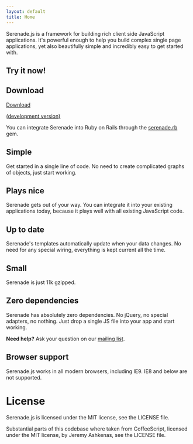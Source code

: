 ```yaml
---
layout: default
title: Home
---
```


Serenade.js is a framework for building rich client side JavaScript
applications. It's powerful enough to help you build complex single page
applications, yet also beautifully simple and incredibly easy to get started
with.

## Try it now!

<div class="examples"></div>

## Download

[Download](http://serenade-downloads.s3-website-us-east-1.amazonaws.com/serenade.0.4.0.min.js.gz)

[(development version)](http://serenade-downloads.s3-website-us-east-1.amazonaws.com/serenade.0.4.0.js)

You can integrate Serenade into Ruby on Rails through the
[serenade.rb](https://github.com/elabs/serenade.rb) gem.

## Simple

Get started in a single line of code. No need to create complicated graphs of
objects, just start working.

## Plays nice

Serenade gets out of your way. You can integrate it into your existing
applications today, because it plays well with all existing JavaScript code.

## Up to date

Serenade's templates automatically update when your data changes. No need for
any special wiring, everything is kept current all the time.

## Small

Serenade is just 11k gzipped.

## Zero dependencies

Serenade has absolutely zero dependencies. No jQuery, no special adapters, no
nothing. Just drop a single JS file into your app and start working.

**Need help?** Ask your question on our
[mailing list](http://groups.google.com/group/serenadejs).

## Browser support

Serenade.js works in all modern browsers, including IE9. IE8 and below are not
supported.

# License

Serenade.js is licensed under the MIT license, see the LICENSE file.

Substantial parts of this codebase where taken from CoffeeScript, licensed
under the MIT license, by Jeremy Ashkenas, see the LICENSE file.

[service]: https://github.com/elabs/serenade.service.js
